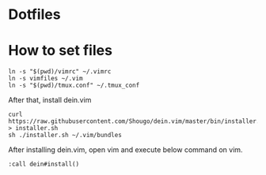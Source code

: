 # Dotfiles

# How to set files
```
ln -s "$(pwd)/vimrc" ~/.vimrc
ln -s vimfiles ~/.vim
ln -s "$(pwd)/tmux.conf" ~/.tmux_conf
```
After that, install dein.vim
```
curl https://raw.githubusercontent.com/Shougo/dein.vim/master/bin/installer.sh > installer.sh
sh ./installer.sh ~/.vim/bundles
```

After installing dein.vim, open vim and execute below command on vim.

```
:call dein#install()
```
